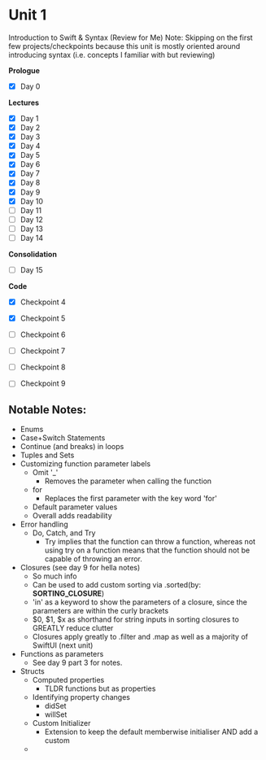 # Unit 1
Introduction to Swift & Syntax (Review for Me)
Note: Skipping on the first few projects/checkpoints because this unit is mostly oriented around introducing syntax (i.e. concepts I familiar with but reviewing)

**Prologue**
- [x] Day 0

**Lectures**
- [x] Day 1
- [x] Day 2
- [x] Day 3
- [x] Day 4
- [x] Day 5
- [x] Day 6
- [x] Day 7 
- [x] Day 8
- [x] Day 9
- [x] Day 10
- [ ] Day 11
- [ ] Day 12
- [ ] Day 13
- [ ] Day 14

**Consolidation**
- [ ] Day 15

**Code**
- [x] Checkpoint 4
- [x] Checkpoint 5
- [ ] Checkpoint 6
- [ ] Checkpoint 7
- [ ] Checkpoint 8
- [ ] Checkpoint 9


## Notable Notes:
* Enums
* Case+Switch Statements
* Continue (and breaks) in loops
* Tuples and Sets
* Customizing function parameter labels
  * Omit '\_'
    * Removes the parameter when calling the function
  * for
    * Replaces the first parameter with the key word 'for'
  * Default parameter values
  * Overall adds readability
* Error handling
  * Do, Catch, and Try
    * Try implies that the function can throw a function, whereas not using try on a function means that the function should not be capable of throwing an error.
* Closures (see day 9 for hella notes)
  * So much info
  * Can be used to add custom sorting via .sorted(by: __SORTING_CLOSURE__)
  * 'in' as a keyword to show the parameters of a closure, since the parameters are within the curly brackets
  * $0, $1, $x as shorthand for string inputs in sorting closures to GREATLY reduce clutter
  * Closures apply greatly to .filter and .map as well as a majority of SwiftUI (next unit)
* Functions as parameters
  * See day 9 part 3 for notes.
* Structs
  * Computed properties
    * TLDR functions but as properties
  * Identifying property changes
    * didSet
    * willSet
  * Custom Initializer
    * Extension to keep the default memberwise initialiser AND add a custom
  * 
  
  
